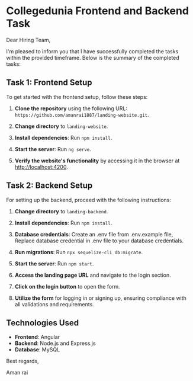 # Collegedunia Frontend and Backend Task

Dear Hiring Team,

I'm pleased to inform you that I have successfully completed the tasks within the provided timeframe. Below is the summary of the completed tasks:

## Task 1: Frontend Setup

To get started with the frontend setup, follow these steps:

1. **Clone the repository** using the following URL: `https://github.com/amanrai1887/landing-website.git`.

2. **Change directory** to `landing-website`.

3. **Install dependencies**: Run `npm install`.

4. **Start the server**: Run `ng serve`.

5. **Verify the website's functionality** by accessing it in the browser at [http://localhost:4200](http://localhost:4200).

## Task 2: Backend Setup

For setting up the backend, proceed with the following instructions:

1. **Change directory** to `landing-backend`.

2. **Install dependencies**: Run `npm install`.

3. **Database credentials**: Create an .env file from .env.example file,  Replace database credential in .env file to your database credentials.

4. **Run migrations**: Run `npx sequelize-cli db:migrate`.

5. **Start the server**: Run `npm start`.

 
 1. **Access the landing page URL** and navigate to the login section.

2. **Click on the login button** to open the form.

3. **Utilize the form** for logging in or signing up, ensuring compliance with all validations and requirements.

## Technologies Used

- **Frontend**: Angular
- **Backend**: Node.js and Express.js
- **Database**: MySQL
  

Best regards,

Aman rai
